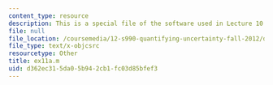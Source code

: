 ```yaml
---
content_type: resource
description: This is a special file of the software used in Lecture 10.
file: null
file_location: /coursemedia/12-s990-quantifying-uncertainty-fall-2012/d362ec315da05b942cb1fc03d85bfef3_ex11a.m
file_type: text/x-objcsrc
resourcetype: Other
title: ex11a.m
uid: d362ec31-5da0-5b94-2cb1-fc03d85bfef3
---
```

